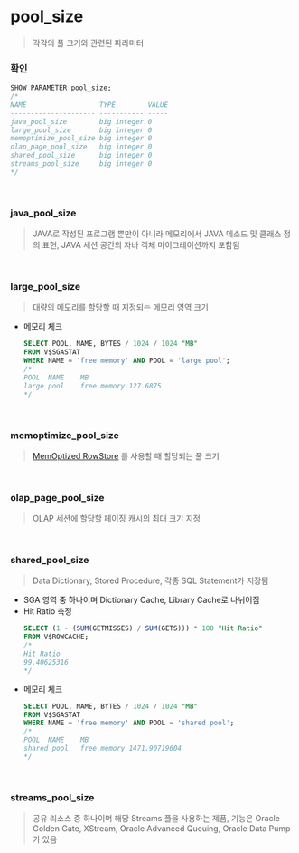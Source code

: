 pool_size
===
>각각의 풀 크기와 관련된 파라미터

### 확인
```sql
SHOW PARAMETER pool_size;
/*
NAME                  TYPE        VALUE 
--------------------- ----------- ----- 
java_pool_size        big integer 0     
large_pool_size       big integer 0     
memoptimize_pool_size big integer 0     
olap_page_pool_size   big integer 0     
shared_pool_size      big integer 0     
streams_pool_size     big integer 0     
*/
```

<br>

### java_pool_size
>JAVA로 작성된 프로그램 뿐만이 아니라 메모리에서 JAVA 메소드 및 클래스 정의 표현, JAVA 세션 공간의 자바 객체 마이그레이션까지 포함됨

<br>

### large_pool_size
>대량의 메모리를 할당할 때 지정되는 메모리 영역 크기
* 메모리 체크
  ```sql
  SELECT POOL, NAME, BYTES / 1024 / 1024 "MB" 
  FROM V$SGASTAT
  WHERE NAME = 'free memory' AND POOL = 'large pool';
  /*
  POOL	NAME	MB
  large pool	free memory	127.6875
  */
  ```

<br>

### memoptimize_pool_size
>[MemOptized RowStore](../memoptized-rowstore/README.md) 를 사용할 때 할당되는 풀 크기

<br>

### olap_page_pool_size
>OLAP 세션에 할당할 페이징 캐시의 최대 크기 지정

<br>

### shared_pool_size
>Data Dictionary, Stored Procedure, 각종 SQL Statement가 저장됨

* SGA 영역 중 하나이며 Dictionary Cache, Library Cache로 나뉘어짐
* Hit Ratio 측정
  ```sql
  SELECT (1 - (SUM(GETMISSES) / SUM(GETS))) * 100 "Hit Ratio" 
  FROM V$ROWCACHE;
  /*
  Hit Ratio
  99.40625316
  */
  ```
* 메모리 체크
  ```sql
  SELECT POOL, NAME, BYTES / 1024 / 1024 "MB" 
  FROM V$SGASTAT
  WHERE NAME = 'free memory' AND POOL = 'shared pool';
  /*
  POOL	NAME	MB
  shared pool	free memory	1471.90719604
  */
  ```

<br>

### streams_pool_size
>공유 리소스 중 하나이며 해당 Streams 풀을 사용하는 제품, 기능은 Oracle Golden Gate, XStream, Oracle Advanced Queuing, Oracle Data Pump 가 있음

<br>
